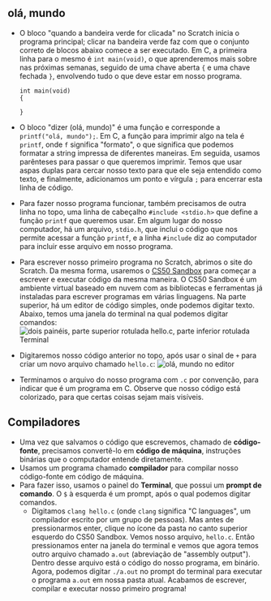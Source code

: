 olá, mundo
------------

*   O bloco "quando a bandeira verde for clicada" no Scratch inicia o programa principal; clicar na bandeira verde faz com que o conjunto correto de blocos abaixo comece a ser executado. Em C, a primeira linha para o mesmo é `int main(void)`, o que aprenderemos mais sobre nas próximas semanas, seguido de uma chave aberta `{` e uma chave fechada `}`, envolvendo tudo o que deve estar em nosso programa.

        int main(void)
        {
        
        }
        
    
*   O bloco "dizer (olá, mundo)" é uma função e corresponde a `printf("olá, mundo");`. Em C, a função para imprimir algo na tela é `printf`, onde `f` significa "formato", o que significa que podemos formatar a string impressa de diferentes maneiras. Em seguida, usamos parênteses para passar o que queremos imprimir. Temos que usar aspas duplas para cercar nosso texto para que ele seja entendido como texto, e finalmente, adicionamos um ponto e vírgula `;` para encerrar esta linha de código.
*   Para fazer nosso programa funcionar, também precisamos de outra linha no topo, uma linha de cabeçalho `#include <stdio.h>` que define a função `printf` que queremos usar. Em algum lugar do nosso computador, há um arquivo, `stdio.h`, que inclui o código que nos permite acessar a função `printf`, e a linha `#include` diz ao computador para incluir esse arquivo em nosso programa.
*   Para escrever nosso primeiro programa no Scratch, abrimos o site do Scratch. Da mesma forma, usaremos o [CS50 Sandbox](https://sandbox.cs50.io/) para começar a escrever e executar código da mesma maneira. O CS50 Sandbox é um ambiente virtual baseado em nuvem com as bibliotecas e ferramentas já instaladas para escrever programas em várias linguagens. Na parte superior, há um editor de código simples, onde podemos digitar texto. Abaixo, temos uma janela do terminal na qual podemos digitar comandos:
    ![dois painéis, parte superior rotulada hello.c, parte inferior rotulada Terminal](https://cs50.harvard.edu/x/2020/notes/1/cs50_sandbox.png)
*   Digitaremos nosso código anterior no topo, após usar o sinal de `+` para criar um novo arquivo chamado `hello.c`:
    ![olá, mundo no editor](https://cs50.harvard.edu/x/2020/notes/1/editor.png)
*   Terminamos o arquivo do nosso programa com `.c` por convenção, para indicar que é um programa em C. Observe que nosso código está colorizado, para que certas coisas sejam mais visíveis.


Compiladores
---------

*   Uma vez que salvamos o código que escrevemos, chamado de **código-fonte**, precisamos convertê-lo em **código de máquina**, instruções binárias que o computador entende diretamente.
*   Usamos um programa chamado **compilador** para compilar nosso código-fonte em código de máquina.
*   Para fazer isso, usamos o painel do **Terminal**, que possui um **prompt de comando**. O `$` à esquerda é um prompt, após o qual podemos digitar comandos.
    *   Digitamos `clang hello.c` (onde `clang` significa "C languages", um compilador escrito por um grupo de pessoas). Mas antes de pressionarmos enter, clique no ícone da pasta no canto superior esquerdo do CS50 Sandbox. Vemos nosso arquivo, `hello.c`. Então pressionamos enter na janela do terminal e vemos que agora temos outro arquivo chamado `a.out` (abreviação de "assembly output"). Dentro desse arquivo está o código do nosso programa, em binário. Agora, podemos digitar `./a.out` no prompt do terminal para executar o programa `a.out` em nossa pasta atual. Acabamos de escrever, compilar e executar nosso primeiro programa!